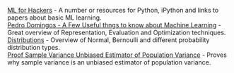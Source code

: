 [ML for Hackers](https://github.com/hangtwenty/dive-into-machine-learning) - A number or resources for Python, iPython and links to papers about basic ML
learning.  
[Pedro Domingos - A Few Useful thngs to know about Machine Learning](http://homes.cs.washington.edu/~pedrod/papers/cacm12.pdf) - Great overview of Representation,
Evaluation and Optimization techniques.    
[Distributions](http://aleph0.clarku.edu/~djoyce/ma218/distributions.pdf) - Overview of Normal, Bernoulli and different probability distribution types.  
[Proof Sample Variance Unbiased Estimator of Population Variance](http://pascencio.cos.ucf.edu/classes/Methods/Proof%20that%20Sample%20Variance%20is%20Unbiased.pdf) - Proves why sample variance is an unbiased estimator of population variance.
